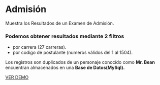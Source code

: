 # Admisión
Muestra los Resultados de un Examen de Admisión.

### Podemos obtener resultados mediante 2 filtros

- por carrera (27 carreras).
- por codigo de postulante (numeros válidos del 1 al 1504).

Los registros son duplicados de un personaje conocído como __Mr. Bean__ encuentran almacenados en una **Base de Datos(MySql).**

[VER DEMO](https://jeandevonne.github.io/Admision/)

